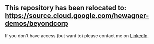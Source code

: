 ## This repository has been relocated to: https://source.cloud.google.com/hewagner-demos/beyondcorp

If you don't have access (but want to) please contact me on [LinkedIn](https://www.linkedin.com/in/hermann-wagner/).

